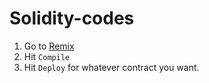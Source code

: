 ﻿# Solidity-codes
 
 
 
1. Go to [Remix](https://remix.ethereum.org/)
2. Hit `Compile`
4. Hit `Deploy` for whatever contract you want.



